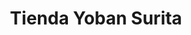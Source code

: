 ---
title: "Tienda Yoban Surita"
url: /santa-cruz-de-la-sierra/tienda-yoban-surita/
shop: supermercado
---
